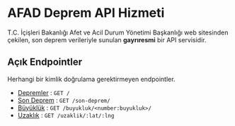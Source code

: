 # AFAD Deprem API Hizmeti

T.C. İçişleri Bakanlığı Afet ve Acil Durum Yönetimi Başkanlığı web sitesinden çekilen, son deprem verileriyle sunulan **gayrıresmi** bir API servisidir.

## Açık Endpointler

Herhangi bir kimlik doğrulama gerektirmeyen endpointler.

-   [Depremler](#/) : `GET /`
-   [Son Deprem](#) : `GET /son-deprem/`
-   [Büyüklük](#) : `GET /buyukluk/<number:buyukluk>/`
-   [Uzaklık](#) : `GET /uzaklik/:lat/:lng`